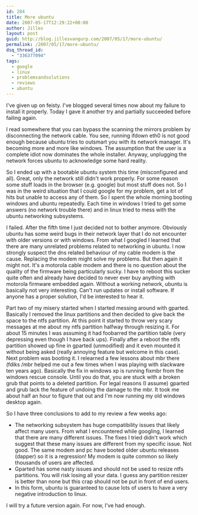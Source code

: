 ```yaml
---
id: 284
title: More ubuntu
date: 2007-05-17T12:29:22+00:00
author: Jilles
layout: post
guid: http://blog.jillesvangurp.com/2007/05/17/more-ubuntu/
permalink: /2007/05/17/more-ubuntu/
dsq_thread_id:
  - "336377094"
tags:
  - google
  - linux
  - problemsandsolutions
  - reviews
  - ubuntu
---
```

I've given up on feisty. I've blogged several times now about my failure to install it properly. Today I gave it another try and partially succeeded before failing again.

I read somewhere that you can bypass the scanning the mirrors problem by disconnecting the network cable. You see, running ifdown eth0 is not good enough because ubuntu tries to outsmart you with its network manager. It's becoming more and more like windows. The assumption that the user is a complete idiot now dominates the whole installer. Anyway, unplugging the network forces ubuntu to acknowledge some hard reality.

So I ended up with a bootable ubuntu system this time (misconfigured and all). Great, only the network still didn't work properly. For some reason some stuff loads in the browser (e.g. google) but most stuff does not. So I was in the weird situation that I could google for my problem, get a lot of hits but unable to access any of them. So I spent the whole morning booting windows and ubuntu repeatedly. Each time in windows I tried to get some answers (no network trouble there) and in linux tried to mess with the ubuntu networking subsystems.

I failed. After the fifth time I just decided not to bother anymore. Obviously ubuntu has some weird bugs in their network layer that I do not encounter with older versions or with windows. From what I googled I learned that there are many unrelated problems related to networking in ubuntu. I now strongly suspect the dns related behaviour of my cable modem is the cause. Replacing the modem might solve my problems. But then again it might not. It's a motorola cable modem and there is no question about the quality of the firmware being particularly sucky. I have to reboot this sucker quite often and already have decided to never ever buy anything with motorola firmware embedded again. Without a working network, ubuntu is basically not very interesting. Can't run updates or install software. If anyone has a proper solution, I'd be interested to hear it.

Part two of my misery started when I started messing around with gparted. Basically I removed the linux partitions and then decided to give back the space to the ntfs partition. At this point it started to throw very scary messages at me about my ntfs partition halfway through resizing it. For about 15 minutes I was assuming it had foobarred the partition table (very depressing even though I have back ups). Finally after a reboot the ntfs partition showed up fine in gparted (unmodified) and it even mounted it without being asked (really annoying feature but welcome in this case). Next problem was booting it. I relearned a few lessons about mbr there (fdiks /mbr helped me out a few times when I was playing with slackware ten years ago). Basically the fix in windows xp is running fixmbr from the windows rescue console. Until you do that, you are stuck with a broken grub that points to a deleted partition. For legal reasons (I assume) gparted and grub lack the feature of undoing the damage to the mbr.
It took me about half an hour to figure that out and I'm now running my old windows desktop again.

So I have three conclusions to add to my review a few weeks ago:
<ul>
	<li>The networking subsystem has huge compatibility issues that likely affect many users. From what I encountered while googling, I learned that there are many different issues. The fixes I tried didn't work which suggest that these many issues are different from my specific issue. Not good. The same modem and pc have booted older ubuntu releases (dapper) so it is a regression! My modem is quite common so likely thousands of users are affected.</li>
	<li>Gparted has some nasty issues and should not be used to resize ntfs partitions. You will risk losing all your data. I guess any partition resizer is better than none but this crap should not be put in front of end users.</li>
	<li>In this form, ubuntu is guaranteed to cause lots of users to have a very negative introduction to linux.</li>
</ul>

I will try a future version again. For now, I've had enough.
